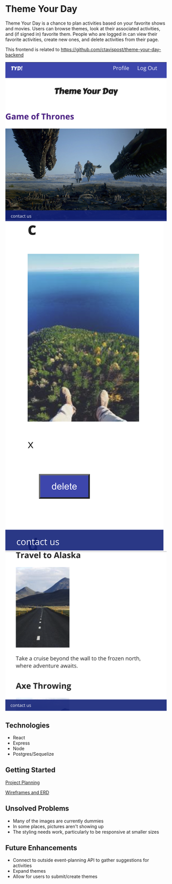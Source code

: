 # Theme Your Day

Theme Your Day is a chance to plan activities based on your favorite shows and movies. Users can browse themes, look at their associated activities, and (if signed in) favorite them. People who are logged in can view their favorite activities, create new ones, and delete activities from their page.

This frontend is related to https://github.com/ctavispost/theme-your-day-backend

![snapshot from homepage](./images/home.png)
![snapshot from profile page](./images/profile.png)
![snapshot from theme page](./images/theme.png)

## Technologies
- React
- Express
- Node
- Postgres/Sequelize

## Getting Started
[Project Planning](https://trello.com/b/HxbXqDVU/theme-your-day)

[Wireframes and ERD](https://www.figma.com/file/NrBF8YJnNlqX7gSvrpKyRn/Untitled?node-id=0%3A1)

## Unsolved Problems
- Many of the images are currently dummies
- In some places, pictures aren't showing up
- The styling needs work, particularly to be responsive at smaller sizes

## Future Enhancements
- Connect to outside event-planning API to gather suggestions for activities
- Expand themes
- Allow for users to submit/create themes
